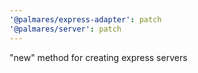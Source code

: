 ```yaml
---
'@palmares/express-adapter': patch
'@palmares/server': patch
---
```


"new" method for creating express servers
